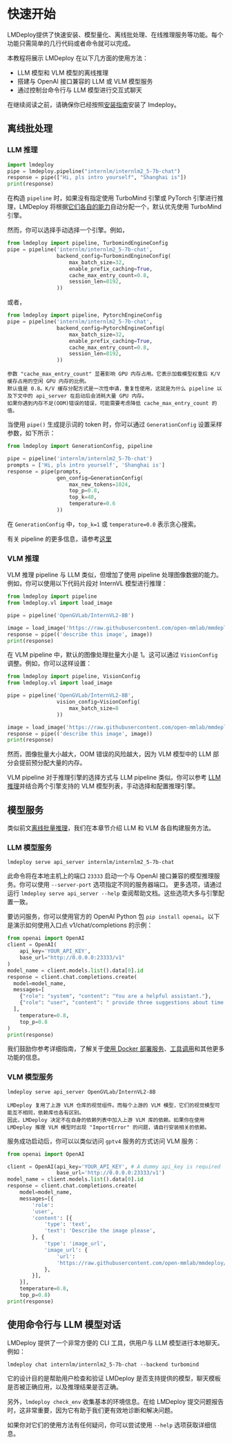 # 快速开始

LMDeploy提供了快速安装、模型量化、离线批处理、在线推理服务等功能。每个功能只需简单的几行代码或者命令就可以完成。

本教程将展示 LMDeploy 在以下几方面的使用方法：

- LLM 模型和 VLM 模型的离线推理
- 搭建与 OpenAI 接口兼容的 LLM 或 VLM 模型服务
- 通过控制台命令行与 LLM 模型进行交互式聊天

在继续阅读之前，请确保你已经按照[安装指南](installation.md)安装了 lmdeploy。

## 离线批处理

### LLM 推理

```python
import lmdeploy
pipe = lmdeploy.pipeline("internlm/internlm2_5-7b-chat")
response = pipe(["Hi, pls intro yourself", "Shanghai is"])
print(response)
```

在构造 `pipeline` 时，如果没有指定使用 TurboMind 引擎或 PyTorch 引擎进行推理，LMDeploy 将根据[它们各自的能力](../supported_models/supported_models.md)自动分配一个，默认优先使用 TurboMind 引擎。

然而，你可以选择手动选择一个引擎。例如，

```python
from lmdeploy import pipeline, TurbomindEngineConfig
pipe = pipeline('internlm/internlm2_5-7b-chat',
                backend_config=TurbomindEngineConfig(
                    max_batch_size=32,
                    enable_prefix_caching=True,
                    cache_max_entry_count=0.8,
                    session_len=8192,
                ))
```

或者，

```python
from lmdeploy import pipeline, PytorchEngineConfig
pipe = pipeline('internlm/internlm2_5-7b-chat',
                backend_config=PytorchEngineConfig(
                    max_batch_size=32,
                    enable_prefix_caching=True,
                    cache_max_entry_count=0.8,
                    session_len=8192,
                ))
```

```{note}
参数 "cache_max_entry_count" 显著影响 GPU 内存占用。它表示加载模型权重后 K/V 缓存占用的空闲 GPU 内存的比例。
默认值是 0.8。K/V 缓存分配方式是一次性申请，重复性使用，这就是为什么 pipeline 以及下文中的 api_server 在启动后会消耗大量 GPU 内存。
如果你遇到内存不足(OOM)错误的错误，可能需要考虑降低 cache_max_entry_count 的值。
```

当使用 `pipe()` 生成提示词的 token 时，你可以通过 `GenerationConfig` 设置采样参数，如下所示：

```python
from lmdeploy import GenerationConfig, pipeline

pipe = pipeline('internlm/internlm2_5-7b-chat')
prompts = ['Hi, pls intro yourself', 'Shanghai is']
response = pipe(prompts,
                gen_config=GenerationConfig(
                    max_new_tokens=1024,
                    top_p=0.8,
                    top_k=40,
                    temperature=0.6
                ))
```

在 `GenerationConfig` 中，`top_k=1` 或 `temperature=0.0` 表示贪心搜索。

有关 pipeline 的更多信息，请参考[这里](../llm/pipeline.md)

### VLM 推理

VLM 推理 pipeline 与 LLM 类似，但增加了使用 pipeline 处理图像数据的能力。例如，你可以使用以下代码片段对 InternVL 模型进行推理：

```python
from lmdeploy import pipeline
from lmdeploy.vl import load_image

pipe = pipeline('OpenGVLab/InternVL2-8B')

image = load_image('https://raw.githubusercontent.com/open-mmlab/mmdeploy/main/tests/data/tiger.jpeg')
response = pipe(('describe this image', image))
print(response)
```

在 VLM pipeline 中，默认的图像处理批量大小是 1。这可以通过 `VisionConfig` 调整。例如，你可以这样设置：

```python
from lmdeploy import pipeline, VisionConfig
from lmdeploy.vl import load_image

pipe = pipeline('OpenGVLab/InternVL2-8B',
                vision_config=VisionConfig(
                    max_batch_size=8
                ))

image = load_image('https://raw.githubusercontent.com/open-mmlab/mmdeploy/main/tests/data/tiger.jpeg')
response = pipe(('describe this image', image))
print(response)
```

然而，图像批量大小越大，OOM 错误的风险越大，因为 VLM 模型中的 LLM 部分会提前预分配大量的内存。

VLM pipeline 对于推理引擎的选择方式与 LLM pipeline 类似。你可以参考 [LLM 推理](#llm-推理)并结合两个引擎支持的 VLM 模型列表，手动选择和配置推理引擎。

## 模型服务

类似前文[离线批量推理](#离线批处理)，我们在本章节介绍 LLM 和 VLM 各自构建服务方法。

### LLM 模型服务

```shell
lmdeploy serve api_server internlm/internlm2_5-7b-chat
```

此命令将在本地主机上的端口 `23333` 启动一个与 OpenAI 接口兼容的模型推理服务。你可以使用 `--server-port` 选项指定不同的服务器端口。
更多选项，请通过运行 `lmdeploy serve api_server --help` 查阅帮助文档。这些选项大多与引擎配置一致。

要访问服务，你可以使用官方的 OpenAI Python 包 `pip install openai`。以下是演示如何使用入口点 v1/chat/completions 的示例：

```python
from openai import OpenAI
client = OpenAI(
    api_key='YOUR_API_KEY',
    base_url="http://0.0.0.0:23333/v1"
)
model_name = client.models.list().data[0].id
response = client.chat.completions.create(
  model=model_name,
  messages=[
    {"role": "system", "content": "You are a helpful assistant."},
    {"role": "user", "content": " provide three suggestions about time management"},
  ],
    temperature=0.8,
    top_p=0.8
)
print(response)
```

我们鼓励你参考详细指南，了解关于[使用 Docker 部署服务](../llm/api_server.md)、[工具调用](../llm/api_server_tools.md)和其他更多功能的信息。

### VLM 模型服务

```shell
lmdeploy serve api_server OpenGVLab/InternVL2-8B
```

```{note}
LMDeploy 复用了上游 VLM 仓库的视觉组件。而每个上游的 VLM 模型，它们的视觉模型可能互不相同，依赖库也各有区别。
因此，LMDeploy 决定不在自身的依赖列表中加入上游 VLM 库的依赖。如果你在使用 LMDeploy 推理 VLM 模型时出现 "ImportError" 的问题，请自行安装相关的依赖。
```

服务成功启动后，你可以以类似访问 `gptv4` 服务的方式访问 VLM 服务：

```python
from openai import OpenAI

client = OpenAI(api_key='YOUR_API_KEY', # A dummy api_key is required
                base_url='http://0.0.0.0:23333/v1')
model_name = client.models.list().data[0].id
response = client.chat.completions.create(
    model=model_name,
    messages=[{
        'role':
        'user',
        'content': [{
            'type': 'text',
            'text': 'Describe the image please',
        }, {
            'type': 'image_url',
            'image_url': {
                'url':
                'https://raw.githubusercontent.com/open-mmlab/mmdeploy/main/tests/data/tiger.jpeg',
            },
        }],
    }],
    temperature=0.8,
    top_p=0.8)
print(response)
```

## 使用命令行与 LLM 模型对话

LMDeploy 提供了一个非常方便的 CLI 工具，供用户与 LLM 模型进行本地聊天。例如：

```shell
lmdeploy chat internlm/internlm2_5-7b-chat --backend turbomind
```

它的设计目的是帮助用户检查和验证 LMDeploy 是否支持提供的模型，聊天模板是否被正确应用，以及推理结果是否正确。

另外，`lmdeploy check_env` 收集基本的环境信息。在给 LMDeploy 提交问题报告时，这非常重要，因为它有助于我们更有效地诊断和解决问题。

如果你对它们的使用方法有任何疑问，你可以尝试使用 `--help` 选项获取详细信息。
